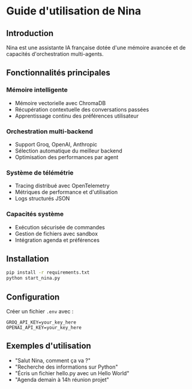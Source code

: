 # Guide d'utilisation de Nina

## Introduction
Nina est une assistante IA française dotée d'une mémoire avancée et de capacités d'orchestration multi-agents.

## Fonctionnalités principales

### Mémoire intelligente
- Mémoire vectorielle avec ChromaDB
- Récupération contextuelle des conversations passées
- Apprentissage continu des préférences utilisateur

### Orchestration multi-backend
- Support Groq, OpenAI, Anthropic
- Sélection automatique du meilleur backend
- Optimisation des performances par agent

### Système de télémétrie
- Tracing distribué avec OpenTelemetry
- Métriques de performance et d'utilisation
- Logs structurés JSON

### Capacités système
- Exécution sécurisée de commandes
- Gestion de fichiers avec sandbox
- Intégration agenda et préférences

## Installation
```bash
pip install -r requirements.txt
python start_nina.py
```

## Configuration
Créer un fichier `.env` avec :
```
GROQ_API_KEY=your_key_here
OPENAI_API_KEY=your_key_here
```

## Exemples d'utilisation
- "Salut Nina, comment ça va ?"
- "Recherche des informations sur Python"
- "Écris un fichier hello.py avec un Hello World"
- "Agenda demain à 14h réunion projet" 
